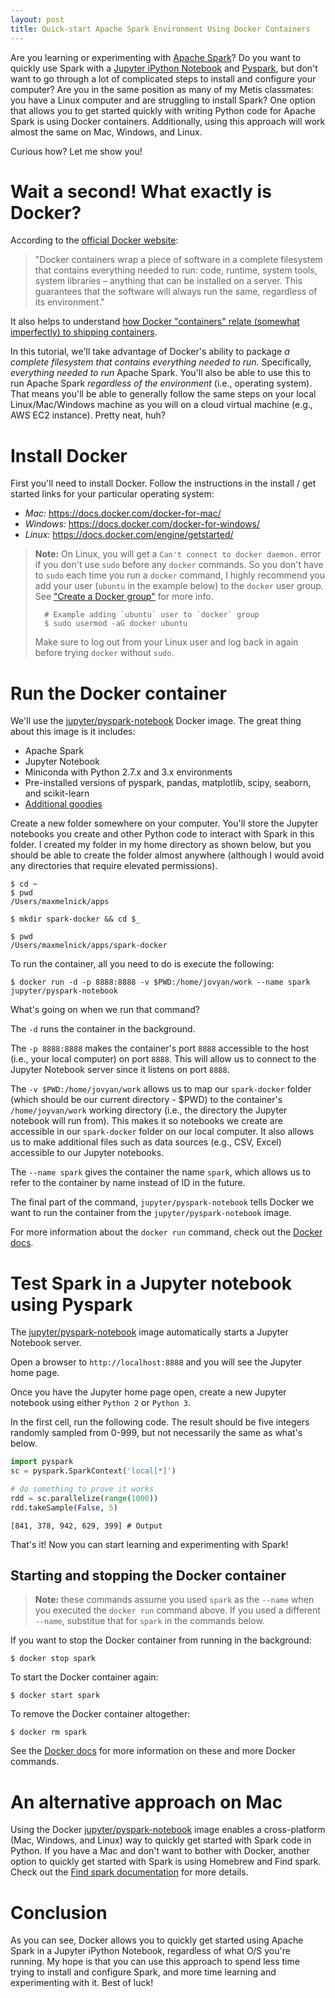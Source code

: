 ```yaml
---
layout: post
title: Quick-start Apache Spark Environment Using Docker Containers
---
```


Are you learning or experimenting with [Apache Spark](http://spark.apache.org/)? Do you want to quickly use Spark with a [Jupyter iPython Notebook](http://jupyter.org/) and [Pyspark](https://spark.apache.org/docs/0.9.0/python-programming-guide.html), but don't want to go through a lot of complicated steps to install and configure your computer? Are you in the same position as many of my Metis classmates: you have a Linux computer and are struggling to install Spark? One option that allows you to get started quickly with writing Python code for Apache Spark is using Docker containers. Additionally, using this approach will work almost the same on Mac, Windows, and Linux.

Curious how? Let me show you!

# Wait a second! What exactly is Docker?

According to the [official Docker website](https://www.docker.com/what-docker):

>"Docker containers wrap a piece of software in a complete filesystem that contains everything needed to run: code, runtime, system tools, system libraries – anything that can be installed on a server. This guarantees that the software will always run the same, regardless of its environment."

It also helps to understand [how Docker "containers" relate (somewhat imperfectly) to shipping containers](https://www.ctl.io/developers/blog/post/docker-and-shipping-containers-a-useful-but-imperfect-analogy/).

In this tutorial, we'll take advantage of Docker's ability to package _a complete filesystem that contains everything needed to run._ Specifically, _everything needed to run_ Apache Spark. You'll also be able to use this to run Apache Spark _regardless of the environment_ (i.e., operating system). That means you'll be able to generally follow the same steps on your local Linux/Mac/Windows machine as you will on a cloud virtual machine (e.g., AWS EC2 instance). Pretty neat, huh?

# Install Docker

First you'll need to install Docker. Follow the instructions in the install / get started links for your particular operating system:

- *Mac:* https://docs.docker.com/docker-for-mac/
- *Windows:* https://docs.docker.com/docker-for-windows/
- *Linux:* https://docs.docker.com/engine/getstarted/

> **Note:** On Linux, you will get a `Can't connect to docker daemon.` error if you don't use `sudo` before any `docker` commands. So you don't have to `sudo` each time you run a `docker` command, I highly recommend you add your user (`ubuntu` in the example below) to the `docker` user group. See ["Create a Docker group"](https://docs.docker.com/engine/installation/linux/ubuntulinux/#create-a-docker-group) for more info.
>
>       # Example adding `ubuntu` user to `docker` group
>       $ sudo usermod -aG docker ubuntu
>
> Make sure to log out from your Linux user and log back in again before trying `docker` without `sudo`.

# Run the Docker container

We'll use the [jupyter/pyspark-notebook][1] Docker image. The great thing about this image is it includes:

- Apache Spark
- Jupyter Notebook
- Miniconda with Python 2.7.x and 3.x environments
- Pre-installed versions of pyspark, pandas, matplotlib, scipy, seaborn, and scikit-learn
- [Additional goodies][1]

Create a new folder somewhere on your computer. You'll store the Jupyter notebooks you create and other Python code to interact with Spark in this folder. I created my folder in my home directory as shown below, but you should be able to create the folder almost anywhere (although I would avoid any directories that require elevated permissions).

    $ cd ~
    $ pwd
    /Users/maxmelnick/apps

    $ mkdir spark-docker && cd $_

    $ pwd
    /Users/maxmelnick/apps/spark-docker

To run the container, all you need to do is execute the following:

    $ docker run -d -p 8888:8888 -v $PWD:/home/jovyan/work --name spark jupyter/pyspark-notebook


What's going on when we run that command?

The `-d` runs the container in the background.

The `-p 8888:8888` makes the container's port `8888` accessible to the host (i.e., your local computer) on port `8888`. This will allow us to connect to the Jupyter Notebook server since it listens on port `8888`.

The `-v $PWD:/home/jovyan/work` allows us to map our `spark-docker` folder (which should be our current directory - $PWD) to the container's `/home/joyvan/work` working directory (i.e., the directory the Jupyter notebook will run from). This makes it so notebooks we create are accessible in our `spark-docker` folder on our local computer. It also allows us to make additional files such as data sources (e.g., CSV, Excel) accessible to our Jupyter notebooks.

The `--name spark` gives the container the name `spark`, which allows us to refer to the container by name instead of ID in the future.

The final part of the command, `jupyter/pyspark-notebook` tells Docker we want to run the container from the `jupyter/pyspark-notebook` image.

For more information about the `docker run` command, check out the [Docker docs](https://docs.docker.com/engine/reference/commandline/run/).

# Test Spark in a Jupyter notebook using Pyspark

The [jupyter/pyspark-notebook][1] image automatically starts a Jupyter Notebook server.

Open a browser to `http://localhost:8888` and you will see the Jupyter home page.

Once you have the Jupyter home page open, create a new Jupyter notebook using either `Python 2` or `Python 3`.

<amp-img width="650" height="264" layout="responsive" src="/assets/images/docker-spark/new_jupyter_notebook.png"></amp-img>

In the first cell, run the following code. The result should be five integers randomly sampled from 0-999, but not necessarily the same as what's below.

~~~python
import pyspark
sc = pyspark.SparkContext('local[*]')

# do something to prove it works
rdd = sc.parallelize(range(1000))
rdd.takeSample(False, 5)
~~~




    [841, 378, 942, 629, 399] # Output

That's it! Now you can start learning and experimenting with Spark!

## Starting and stopping the Docker container

> **Note:** these commands assume you used `spark` as the `--name` when you executed the `docker run` command above. If you used a different `--name`, substitue that for `spark` in the commands below.

If you want to stop the Docker container from running in the background:

    $ docker stop spark

To start the Docker container again:

    $ docker start spark

To remove the Docker container altogether:

    $ docker rm spark

See the [Docker docs](https://docs.docker.com/engine/reference/commandline/) for more information on these and more Docker commands.

# An alternative approach on Mac

Using the Docker [jupyter/pyspark-notebook][1] image enables a cross-platform (Mac, Windows, and Linux) way to quickly get started with Spark code in Python. If you have a Mac and don't want to bother with Docker, another option to quickly get started with Spark is using Homebrew and Find spark. Check out the [Find spark documentation](https://github.com/minrk/findspark) for more details.


# Conclusion

As you can see, Docker allows you to quickly get started using Apache Spark in a Jupyter iPython Notebook, regardless of what O/S you're running. My hope is that you can use this approach to spend less time trying to install and configure Spark, and more time learning and experimenting with it. Best of luck!

[1]: https://github.com/jupyter/docker-stacks/tree/master/pyspark-notebook